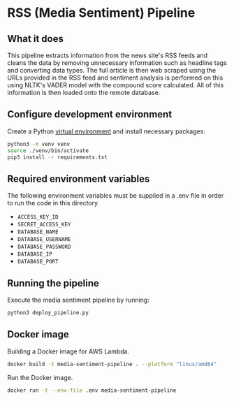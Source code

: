 # RSS (Media Sentiment) Pipeline

## What it does

This pipeline extracts information from the news site's RSS feeds and cleans the data by removing unnecessary information
such as headline tags and converting data types. The full article is then web scraped using the URLs provided in the RSS feed
and sentiment analysis is performed on this using NLTK's VADER model with the compound score calculated. All of this
information is then loaded onto the remote database.

## Configure development environment

Create a Python [virtual environment](https://docs.python.org/3/library/venv.html) and install necessary packages:

```sh
python3 -m venv venv
source ./venv/bin/activate
pip3 install -r requirements.txt
```

## Required environment variables

The following environment variables must be supplied in a .env file in order to run the code in this directory.

- `ACCESS_KEY_ID`
- `SECRET_ACCESS_KEY`
- `DATABASE_NAME`
- `DATABASE_USERNAME`
- `DATABASE_PASSWORD`
- `DATABASE_IP`
- `DATABASE_PORT`

## Running the pipeline

Execute the media sentiment pipeline by running:

```sh
python3 deploy_pipeline.py
```

## Docker image

Building a Docker image for AWS Lambda.

```sh
docker build -t media-sentiment-pipeline . --platform "linux/amd64"
```

Run the Docker image.

```sh
docker run -t --env-file .env media-sentiment-pipeline
```
